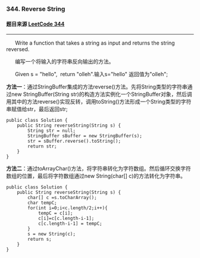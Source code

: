 ### 344. Reverse String
#### 题目来源 [LeetCode 344](https://leetcode.com/problems/reverse-string/)
---
&nbsp;&nbsp;&nbsp;&nbsp;&nbsp;&nbsp;Write a function that takes a string as input and returns the string reversed.

&nbsp;&nbsp;&nbsp;&nbsp;&nbsp;&nbsp;编写一个将输入的字符串反向输出的方法。

&nbsp;&nbsp;&nbsp;&nbsp;&nbsp;&nbsp;Given s = "hello",&nbsp; return "olleh".输入s="hello" 返回值为"olleh";

**方法一**：通过StringBuffer集成的方法reverse()方法。先将String类型的字符串通过new StringBuffer(String str)的构造方法实例化一个StringBuffer对象，然后调用其中的方法reverse()实现反转，调用toString()方法形成一个String类型的字符串赋值给str，最后返回str;
```
public class Solution {
    public String reverseString(String s) {
        String str = null;
		StringBuffer sBuffer = new StringBuffer(s);
		str = sBuffer.reverse().toString();
		return str;
    }
}
```
**方法二**：通过toArrayChar()方法，将字符串转化为字符数组。然后循环交换字符数组的位置，最后将字符数组通过new String(char[] c)的方法转化为字符串。
```
public class Solution {
    public String reverseString(String s) {
        char[] c =s.toCharArray();
        char tempC;
        for(int i=0;i<c.length/2;i++){
        	tempC = c[i];
        	c[i]=c[c.length-i-1];
        	c[c.length-i-1] = tempC;
        }
        s = new String(c);
        return s;
    }
}
```